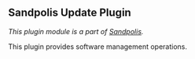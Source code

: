 ## Sandpolis Update Plugin

_This plugin module is a part of
[Sandpolis](https://github.com/nativeit-dev/sandpolis)._

This plugin provides software management operations.

